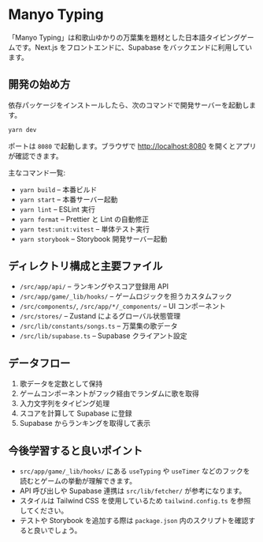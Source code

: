# Manyo Typing

「Manyo Typing」は和歌山ゆかりの万葉集を題材とした日本語タイピングゲームです。Next.js をフロントエンドに、Supabase をバックエンドに利用しています。

## 開発の始め方

依存パッケージをインストールしたら、次のコマンドで開発サーバーを起動します。

```bash
yarn dev
```

ポートは `8080` で起動します。ブラウザで [http://localhost:8080](http://localhost:8080) を開くとアプリが確認できます。

主なコマンド一覧:

- `yarn build` – 本番ビルド
- `yarn start` – 本番サーバー起動
- `yarn lint` – ESLint 実行
- `yarn format` – Prettier と Lint の自動修正
- `yarn test:unit:vitest` – 単体テスト実行
- `yarn storybook` – Storybook 開発サーバー起動

## ディレクトリ構成と主要ファイル

- `/src/app/api/` – ランキングやスコア登録用 API
- `/src/app/game/_lib/hooks/` – ゲームロジックを担うカスタムフック
- `/src/components/`, `/src/app/*/_components/` – UI コンポーネント
- `/src/stores/` – Zustand によるグローバル状態管理
- `/src/lib/constants/songs.ts` – 万葉集の歌データ
- `/src/lib/supabase.ts` – Supabase クライアント設定

## データフロー

1. 歌データを定数として保持
2. ゲームコンポーネントがフック経由でランダムに歌を取得
3. 入力文字列をタイピング処理
4. スコアを計算して Supabase に登録
5. Supabase からランキングを取得して表示

## 今後学習すると良いポイント

- `src/app/game/_lib/hooks/` にある `useTyping` や `useTimer` などのフックを読むとゲームの挙動が理解できます。
- API 呼び出しや Supabase 連携は `src/lib/fetcher/` が参考になります。
- スタイルは Tailwind CSS を使用しているため `tailwind.config.ts` を参照してください。
- テストや Storybook を追加する際は `package.json` 内のスクリプトを確認すると良いでしょう。
